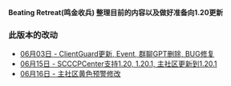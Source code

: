 **Beating Retreat(鸣金收兵) 整理目前的内容以及做好准备向1.20更新** 
  
### 此版本的改动
* [06月03日 - ClientGuard更新, Event, 群聊GPT删除, BUG修复](06-03)  
* [06月15日 - SCCCPCenter支持1.20, 1.20.1, 主社区更新到1.20.1](06-15)  
* [06月16日 - 主社区黄色预警修改](06-16)  

